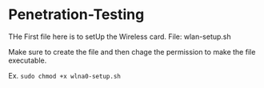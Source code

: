 # Penetration-Testing

THe First file here is to setUp the Wireless card.
File: wlan-setup.sh

Make sure to create the file and then chage the permission to make the file executable.

Ex.
`sudo chmod +x wlna0-setup.sh`
